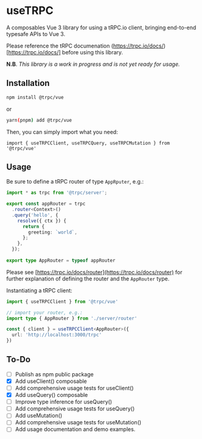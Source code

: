 # useTRPC

A composables Vue 3 library for using a tRPC.io client, bringing end-to-end typesafe APIs to Vue 3.

Please reference the tRPC documenation (https://trpc.io/docs/)[https://trpc.io/docs/] before using this library.

**N.B**. *This library is a work in progress and is not yet ready for usage.*

## Installation

```bash
npm install @trpc/vue
```

or

```bash
yarn(pnpm) add @trpc/vue
```

Then, you can simply import what you need:

```
import { useTRPCClient, useTRPCQuery, useTRPCMutation } from '@trpc/vue'
```

## Usage

Be sure to define a tRPC router of type `AppRputer`, e.g.:

```ts
import * as trpc from '@trpc/server';

export const appRouter = trpc
  .router<Context>()
  .query('hello', {
    resolve({ ctx }) {
      return {
        greeting: `world`,
      };
    },
  });
  
export type AppRouter = typeof appRouter
```

Please see [https://trpc.io/docs/router](https://trpc.io/docs/router) for further explanation of defining the router and the `AppRouter` type.

Instantiating a tRPC client:

```ts
import { useTRPCClient } from '@trpc/vue'

// import your router, e.g.:
import type { AppRouter } from './server/router'

const { client } = useTRPCClient<AppRouter>({
  url: 'http://localhost:3000/trpc'
})
```

## To-Do

- [ ] Publish as npm public package
- [X] Add useClient() composable
- [ ] Add comprehensive usage tests for useClient()
- [X] Add useQuery() composable
- [ ] Improve type inference for useQuery()
- [ ] Add comprehensive usage tests for useQuery()
- [ ] Add useMutation()
- [ ] Add comprehensive usage tests for useMutation()
- [ ] Add usage documentation and demo examples.
